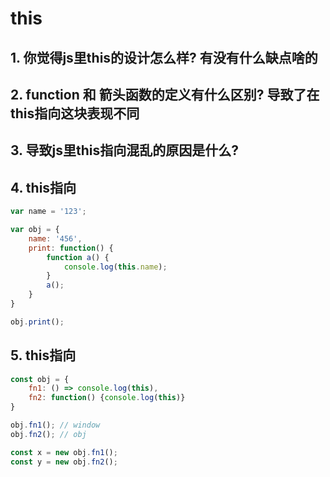 # this

## 1. 你觉得js里this的设计怎么样? 有没有什么缺点啥的

## 2. function 和 箭头函数的定义有什么区别? 导致了在this指向这块表现不同

## 3. 导致js里this指向混乱的原因是什么?

## 4. this指向

```js
var name = '123';

var obj = {
	name: '456',
	print: function() {
		function a() {
			console.log(this.name);
		}
		a();
	}
}

obj.print();
```

## 5. this指向

```js
const obj = {
	fn1: () => console.log(this),
	fn2: function() {console.log(this)}
}

obj.fn1(); // window
obj.fn2(); // obj

const x = new obj.fn1();
const y = new obj.fn2();
```